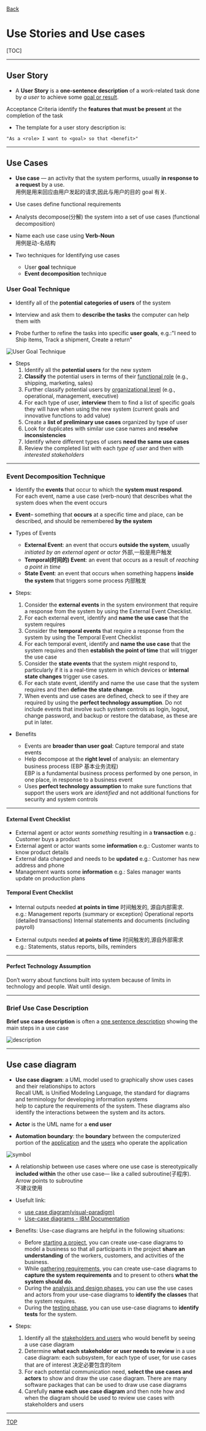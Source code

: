 [Back](../index.md)

# Use Stories and Use cases

[TOC]

---

## User Story

- A **User Story** is a **one-sentence description** of a work-related task done by _a user_ to achieve some <u>goal or result</u>.

Acceptance Criteria identify the **features that must be present** at the completion of the task

- The template for a user story description is:<br>

```
"As a <role> I want to <goal> so that <benefit>"
```

---

## Use Cases

- **Use case** — an activity that the system performs, usually **in response to a request** by a use. <br> 用例是用来回应由用户发起的请求,因此与用户的目的 goal 有关.

- Use cases define functional requirements

- Analysts decompose(分解) the system into a set of use cases (functional decomposition)

- Name each use case using **Verb-Noun** <br>用例是动-名结构

- Two techniques for Identifying use cases
  - User **goal** technique
  - **Event decomposition** technique

### User Goal Technique

- Identify all of the **potential categories of users** of the system

- Interview and ask them to **describe the tasks** the computer can help them with

- Probe further to refine the tasks into specific **user goals**, e.g.:"I need to Ship items, Track a shipment, Create a return"

![User Goal Technique](../pic/uml/use_case_user_goal_technique.png)

- Steps
  1. Identify all the **potential users** for the new system
  2. **Classify** the potential users in terms of their <u>functional role</u> (e.g., shipping, marketing, sales)
  3. Further classify potential users by <u>organizational level</u> (e.g., operational, management, executive)
  4. For each type of user, **interview** them to find a list of specific goals they will have when using the new system (current goals and innovative functions to add value)
  5. Create a **list of preliminary use cases** organized by type of user
  6. Look for duplicates with similar use case names and **resolve inconsistencies**
  7. Identify where different types of users **need the same use cases**
  8. Review the completed list with each _type of user_ and then with _interested stakeholders_

---

### Event Decomposition Technique

- Identify the **events** that occur to which the **system must respond**.
  <br>For each event, name a use case (verb-noun) that describes what the system does when the event occurs

- **Event**– something that **occurs** at a specific time and place, can be described, and should be remembered **by the system**

- Types of Events

  - **External Event**: an event that occurs **outside the system**, usually _initiated by an external agent or actor_ 外部,一般是用户触发
  - **Temporal(时间的) Event**: an event that occurs as a result of _reaching a point in time_
  - **State Event**: an event that occurs when something happens **inside the system** that triggers some process 内部触发

- Steps:

  1. Consider the **external events** in the system environment that require a response from the system by using the External Event Checklist.
  2. For each external event, identify and **name the use case** that the system requires
  3. Consider the **temporal events** that require a response from the system by using the Temporal Event Checklist
  4. For each temporal event, identify and **name the use case** that the system requires and then **establish the point of time** that will trigger the use case
  5. Consider the **state events** that the system might respond to, particularly if it is a real-time system in which devices or **internal state changes** trigger use cases.
  6. For each state event, identify and name the use case that the system requires and then **define the state change**.
  7. When events and use cases are defined, check to see if they are required by using the **perfect technology assumption**. Do not include events that involve such system controls as login, logout, change password, and backup or restore the database, as these are put in later.

- Benefits
  - Events are **broader than user goal**: Capture temporal and state events
  - Help decompose at the **right level** of analysis: an elementary business process (EBP 基本业务流程)<br>
    EBP is a fundamental business process performed by one person, in one place, in response to a business event
  - Uses **perfect technology assumption** to make sure functions that support the users work are _identified_ and not additional functions for security and system controls

---

#### External Event Checklist

- External agent or actor _wants something_ resulting in a **transaction**
  e.g.: Customer buys a product
- External agent or actor wants some **information**
  e.g.: Customer wants to know product details
- External data changed and needs to be **updated**
  e.g.: Customer has new address and phone
- Management wants some **information**
  e.g.: Sales manager wants update on production plans

#### Temporal Event Checklist

- Internal outputs needed **at points in time** 时间触发的, 源自内部需求.
  <br>e.g.:
  Management reports (summary or exception)
  Operational reports (detailed transactions)
  Internal statements and documents (including payroll)

- External outputs needed **at points of time** 时间触发的,源自外部需求
  <br>e.g.: Statements, status reports, bills, reminders

---

#### Perfect Technology Assumption

Don’t worry about functions built into system because of limits in technology and people. Wait until design.

---

### Brief Use Case Description

**Brief use case description** is often a <u>one sentence description</u> showing the main steps in a use case

![description](../pic/uml/use_case_Brief_Use_Case_Description.png)

---

## Use case diagram

- **Use case diagram**: a UML model used to graphically show uses cases and their relationships to actors<br>
  Recall UML is Unified Modeling Language, the standard for diagrams and terminology for developing information systems<br>
  help to capture the requirements of the system. These diagrams also identify the interactions between the system and its actors. 

- **Actor** is the UML name for a **end user**

- **Automation boundary**: the **boundary** between the computerized portion of the <u>application</u> and the <u>users</u> who operate the application

![symbol](../pic/uml/use_case_diagram_symbols.png)

- A relationship between use cases where one use case is stereotypically **included within** the other use case— like a called subroutine(子程序). Arrow points to subroutine <br>不建议使用

- Usefult link:
  - [use case diagram(visual-paradigm)](https://www.visual-paradigm.com/guide/uml-unified-modeling-language/what-is-use-case-diagram/)
  - [Use-case diagrams - IBM Documentation](https://www.ibm.com/docs/en/rsar/9.5?topic=diagrams-use-case)

- Benefits: Use-case diagrams are helpful in the following situations:
  - Before <u>starting a project</u>, you can create use-case diagrams to model a business so that all participants in the project **share an understanding** of the workers, customers, and activities of the business.
  - While <u>gathering requirements</u>, you can create use-case diagrams to **capture the system requirements** and to present to others **what the system should do**.
  - During the <u>analysis and design phases</u>, you can use the use cases and actors from your use-case diagrams to **identify the classes** that the system requires.
  - During the <u>testing phase</u>, you can use use-case diagrams to **identify tests** for the system.


- Steps:
    1. Identify all the <u>stakeholders and users</u> who would benefit by seeing a use case diagram
    2. Determine **what each stakeholder or user needs to review** in a use case diagram: each subsystem, for each type of user, for use cases that are of interest 决定必要包含的item
    3. For each potential communication need, **select the use cases and actors** to show and draw the use case diagram. There are many software packages that can be used to draw use case diagrams
    4. Carefully **name each use case diagram** and then note how and when the diagram should be used to review use cases with stakeholders and users

---

[TOP](#use-stories-and-use-cases)
